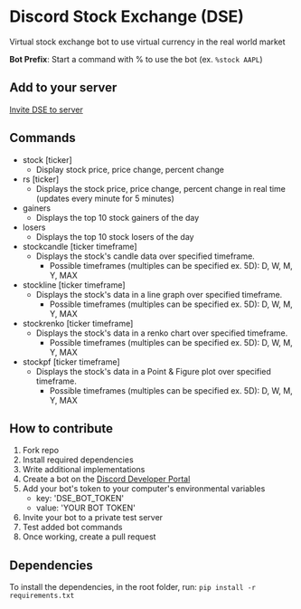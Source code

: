 # Discord Stock Exchange (DSE)
Virtual stock exchange bot to use virtual currency in the real world market

**Bot Prefix**: Start a command with % to use the bot (ex. `%stock AAPL`)

## Add to your server
[Invite DSE to server](https://discordapp.com/api/oauth2/authorize?client_id=690279463648493578&permissions=117824&scope=bot)

## Commands
- stock [ticker]
    - Display stock price, price change, percent change
- rs [ticker]
    - Displays the stock price, price change, percent change in real time (updates every minute for 5 minutes)
- gainers
    - Displays the top 10 stock gainers of the day
- losers
    - Displays the top 10 stock losers of the day
- stockcandle [ticker timeframe]
    - Displays the stock's candle data over specified timeframe.  
      - Possible timeframes (multiples can be specified ex. 5D): D, W, M, Y, MAX
- stockline [ticker timeframe]
    - Displays the stock\'s data in a line graph over specified timeframe.
      - Possible timeframes (multiples can be specified ex. 5D): D, W, M, Y, MAX
- stockrenko [ticker timeframe]
    - Displays the stock\'s data in a renko chart over specified timeframe.
      - Possible timeframes (multiples can be specified ex. 5D): D, W, M, Y, MAX
- stockpf [ticker timeframe]
    - Displays the stock\'s data in a Point & Figure plot over specified timeframe.
      - Possible timeframes (multiples can be specified ex. 5D): D, W, M, Y, MAX


## How to contribute
1. Fork repo
2. Install required dependencies
2. Write additional implementations
3. Create a bot on the [Discord Developer Portal](https://discordapp.com/developers/applications/)
4. Add your bot's token to your computer's environmental variables
    - key: 'DSE_BOT_TOKEN'
    - value: 'YOUR BOT TOKEN'
5. Invite your bot to a private test server
6. Test added bot commands
7. Once working, create a pull request

## Dependencies
To install the dependencies, in the root folder, run:
`pip install -r requirements.txt`